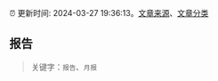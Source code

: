 :alarm_clock: 更新时间: 2024-03-27 19:36:13。[文章来源](/README.md)、[文章分类](/TAGS.md)

## 报告


> 关键字：`报告`、`月报`



